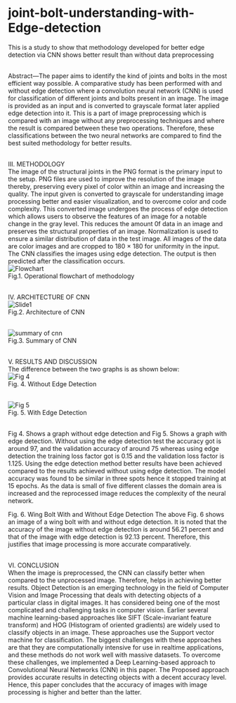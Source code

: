 # joint-bolt-understanding-with-Edge-detection
This is a study to show that methodology developed for better edge detection via CNN shows better result than without data preprocessing

<br />Abstract—The paper aims to identify the kind of joints and 
bolts in the most efficient way possible. A comparative study has 
been performed with and without edge detection where a 
convolution neural network (CNN) is used for classification of 
different joints and bolts present in an image. The image is 
provided as an input and is converted to grayscale format later 
applied edge detection into it. This is a part of image preprocessing which is compared with an image without any preprocessing techniques and where the result is compared between 
these two operations. Therefore, these classifications between 
the two neural networks are compared to find the best suited 
methodology for better results.

<br />III. METHODOLOGY
<br />The image of the structural joints in the PNG format is the 
primary input to the setup. PNG files are used to improve the 
resolution of the image thereby, preserving every pixel of 
color within an image and increasing the quality. The input 
given is converted to grayscale for understanding image 
processing better and easier visualization, and to overcome 
color and code complexity. This converted image undergoes 
the process of edge detection which allows users to observe 
the features of an image for a notable change in the gray level. 
This reduces the amount 0f data in an image and preserves 
the structural properties of an image. Normalization is used 
to ensure a similar distribution of data in the test image. All 
images of the data are color images and are cropped to 180 ×
180 for uniformity in the input. The CNN classifies the 
images using edge detection. The output is then predicted
after the classification occurs. 
<br />![Flowchart](https://user-images.githubusercontent.com/115657319/197710059-23ba2659-06a2-4acb-863e-79b11b4f7aee.png)
<br />Fig.1. Operational flowchart of methodology

<br />IV. ARCHITECTURE OF CNN
<br />![Slide1](https://user-images.githubusercontent.com/115657319/197709059-fed1cda0-4cbb-4204-a59c-755d613e6958.JPG)
<br />Fig.2. Architecture of CNN

<br />![summary of cnn](https://user-images.githubusercontent.com/115657319/197709587-c6c6301b-d5df-4acd-b4bc-21d85b4bfecc.jpg)
<br />Fig.3. Summary of CNN

<br />V. RESULTS AND DISCUSSION
<br />The difference between the two graphs is as shown below:
<br />![Fig 4](https://user-images.githubusercontent.com/115657319/197744009-2f351a22-27ac-448e-9827-4674532ddbb4.png)
<br />Fig. 4. Without Edge Detection

<br />![Fig 5](https://user-images.githubusercontent.com/115657319/197744143-4c51db23-afd3-42dd-887b-8e07a144e75f.png)
<br />Fig. 5. With Edge Detection

<br />Fig 4. Shows a graph without edge detection and Fig 5.
Shows a graph with edge detection. Without using the edge
detection test the accuracy got is around 97, and the
validation accuracy of around 75 whereas using edge
detection the training loss factor got is 0.15 and the validation
loss factor is 1.125. Using the edge detection method better
results have been achieved compared to the results achieved
without using edge detection. The model accuracy was found
to be similar in three spots hence it stopped training at 15
epochs. As the data is small of five different classes the
domain area is increased and the reprocessed image reduces
the complexity of the neural network.

Fig. 6. Wing Bolt With and Without Edge Detection
The above Fig. 6 shows an image of a wing bolt with and
without edge detection. It is noted that the accuracy of the
image without edge detection is around 56.21 percent and that
of the image with edge detection is 92.13 percent. Therefore,
this justifies that image processing is more accurate
comparatively.

<br />VI. CONCLUSION
<br />When the image is preprocessed, the CNN can classify better
when compared to the unprocessed image. Therefore, helps
in achieving better results. Object Detection is an emerging
technology in the field of Computer Vision and Image
Processing that deals with detecting objects of a particular
class in digital images. It has considered being one of the
most complicated and challenging tasks in computer vision.
Earlier several machine learning-based approaches like SIFT
(Scale-invariant feature transform) and HOG (Histogram of
oriented gradients) are widely used to classify objects in an
image. These approaches use the Support vector machine for
classification. The biggest challenges with these approaches
are that they are computationally intensive for use in realtime applications, and these methods do not work well with
massive datasets. To overcome these challenges, we
implemented a Deep Learning-based approach to
Convolutional Neural Networks (CNN) in this paper. The
Proposed approach provides accurate results in detecting
objects with a decent accuracy level. Hence, this paper
concludes that the accuracy of images with image processing
is higher and better than the latter.
